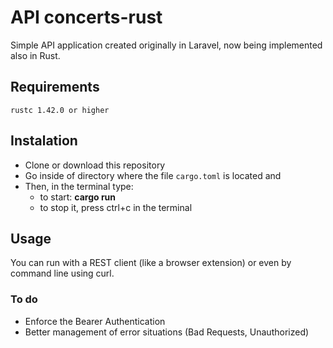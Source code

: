 # API concerts-rust
Simple API application created originally in Laravel, now being implemented also in Rust. 

## Requirements
    rustc 1.42.0 or higher

## Instalation
* Clone or download this repository
* Go inside of directory where the file `cargo.toml` is located and
* Then, in the terminal type:
    * to start: **cargo run**
    * to stop it, press ctrl+c in the terminal

## Usage
You can run with a REST client (like a browser extension) or even by command line using curl.

### To do 
* Enforce the Bearer Authentication
* Better management of error situations (Bad Requests, Unauthorized)
